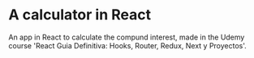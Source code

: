 # A calculator in React

An app in React to calculate the compund interest, made in the Udemy course 'React Guia Definitiva: Hooks, Router, Redux, Next y Proyectos'.
